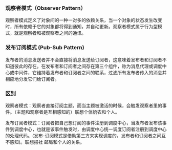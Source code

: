 ### 观察者模式（Observer Pattern）

观察者模式定义了对象间的一种一对多的依赖关系，当一个对象的状态发生改变时，所有依赖于它的对象都将得到通知，并自动更新。观察者模式属于行为型模式，就是观察者和被观察者之间的通讯。

### 发布订阅模式 (Pub-Sub Pattern)

发布者的消息发送者并不会直接将消息发送给订阅者，这意味着发布者和订阅者不知道彼此的存在。在发布者和订阅者之间存在第三个组件，称为消息代理或调度中心或中间件，它维持着发布者和订阅者之间的联系，过滤所有发布者传入的消息并相应地分发它们给订阅者。

### 区别

观察者模式：观察者直接订阅主题，而当主题被激活的时候，会触发观察者里的事件。（主题和观察者是互相感知的）联想个体奶农和个人。

发布订阅者模式：订阅者把自己想订阅的事件注册到调度中心，当发布者发布该事件到调度中心，也就是该事件触发时，由调度中心统一调度订阅者注册到调度中心的处理代码。(发布-订阅模式是借助第三方来实现调度的，发布者和订阅者之间互不感知)。联想报社 邮局和个人的关系。
